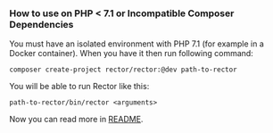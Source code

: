 ### How to use on PHP < 7.1 or Incompatible Composer Dependencies

You must have an isolated environment with PHP 7.1 (for example in a Docker container). When you have it then run following command:

```
composer create-project rector/rector:@dev path-to-rector
```

You will be able to run Rector like this:

```
path-to-rector/bin/rector <arguments>
```

Now you can read more in [README](../README.md/#install).
